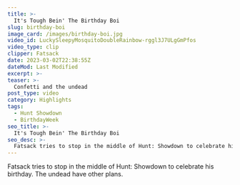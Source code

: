 ```yaml
---
title: >-
  It's Tough Bein' The Birthday Boi
slug: birthday-boi
image_card: /images/birthday-boi.jpg
video_id: LuckySleepyMosquitoDoubleRainbow-rggl3J7ULgGmPfos
video_type: clip
clipper: Fatsack
date: 2023-03-02T22:38:55Z
dateMod: Last Modified
excerpt: >-
teaser: >-
  Confetti and the undead
post_type: video
category: Highlights
tags:
  - Hunt Showdown
  - BirthdayWeek
seo_title: >-
  It's Tough Bein' The Birthday Boi
seo_desc: >-
  Fatsack tries to stop in the middle of Hunt: Showdown to celebrate his birthday. The undead have other plans.
---
```

Fatsack tries to stop in the middle of Hunt: Showdown to celebrate his birthday. The undead have other plans.
